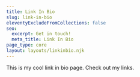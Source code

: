 ```yaml
---
title: Link In Bio
slug: link-in-bio
eleventyExcludeFromCollections: false
seo:
  excerpt: Get in touch!
  meta_title: Link In Bio
page_type: core
layout: layouts/linkinbio.njk
---
```


This is my cool link in bio page. Check out my links.
